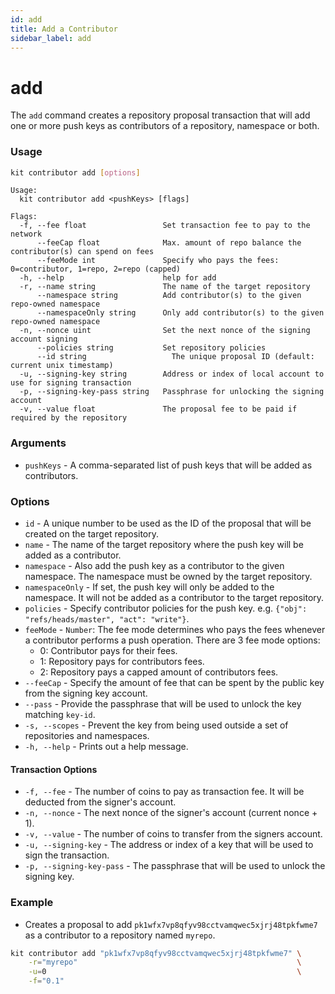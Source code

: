 ```yaml
---
id: add
title: Add a Contributor
sidebar_label: add
---
```


# add

The `add` command creates a repository proposal transaction that will add one or more push keys as contributors of a repository, namespace or both.

### Usage

```bash
kit contributor add [options]
```

```text
Usage:
  kit contributor add <pushKeys> [flags]

Flags:
  -f, --fee float                 Set transaction fee to pay to the network
      --feeCap float              Max. amount of repo balance the contributor(s) can spend on fees
      --feeMode int               Specify who pays the fees: 0=contributor, 1=repo, 2=repo (capped)
  -h, --help                      help for add
  -r, --name string               The name of the target repository
      --namespace string          Add contributor(s) to the given repo-owned namespace
      --namespaceOnly string      Only add contributor(s) to the given repo-owned namespace
  -n, --nonce uint                Set the next nonce of the signing account signing
      --policies string           Set repository policies
      --id string                   The unique proposal ID (default: current unix timestamp)
  -u, --signing-key string        Address or index of local account to use for signing transaction
  -p, --signing-key-pass string   Passphrase for unlocking the signing account
  -v, --value float               The proposal fee to be paid if required by the repository
```

### Arguments

* `pushKeys` - A comma-separated list of push keys that will be added as contributors.

### Options

* `id` - A unique number to be used as the ID of the proposal that will be created on the target repository.
* `name` - The name of the target repository where the push key will be added as a contributor.
* `namespace` - Also add the push key as a contributor to the given namespace. The namespace must be owned by the target repository.
* `namespaceOnly` - If set, the push key will only be added to the namespace. It will not be added as a contributor to the target repository. 
* `policies` - Specify contributor policies for the push key. e.g. `{"obj": "refs/heads/master", "act": "write"}`.
* `feeMode` - `Number`: The fee mode determines who pays the fees whenever a contributor performs a push operation. There are 3 fee mode options: 
  * 0: Contributor pays for their fees.
  * 1: Repository pays for contributors fees. 
  * 2: Repository pays a capped amount of contributors fees. 
* `--feeCap` - Specify the amount of fee that can be spent by the public key from the signing key account. 
* `--pass` - Provide the passphrase that will be used to unlock the key matching `key-id`.
* `-s, --scopes` - Prevent the key from being used outside a set of repositories and namespaces.
* `-h, --help` - Prints out a help message.

#### Transaction Options

* `-f, --fee` - The number of coins to pay as transaction fee. It will be deducted from the signer's account.
* `-n, --nonce` - The next nonce of the signer's account \(current nonce +  1\). 
* `-v, --value` - The number of coins to transfer from the signers account.
* `-u, --signing-key` - The address or index of a key that will be used to sign the transaction.
* `-p, --signing-key-pass` - The passphrase that will be used to unlock the signing key.

### Example

* Creates a proposal to add `pk1wfx7vp8qfyv98cctvamqwec5xjrj48tpkfwme7` as a contributor to a repository named `myrepo`.

```bash
kit contributor add "pk1wfx7vp8qfyv98cctvamqwec5xjrj48tpkfwme7" \
    -r="myrepo"                                                 \
    -u=0                                                        \
    -f="0.1"
```



